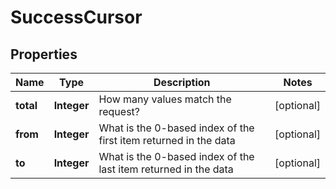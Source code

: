 

# SuccessCursor


## Properties

| Name | Type | Description | Notes |
|------------ | ------------- | ------------- | -------------|
|**total** | **Integer** | How many values match the request? |  [optional] |
|**from** | **Integer** | What is the 0-based index of the first item returned in the data |  [optional] |
|**to** | **Integer** | What is the 0-based index of the last item returned in the data |  [optional] |




